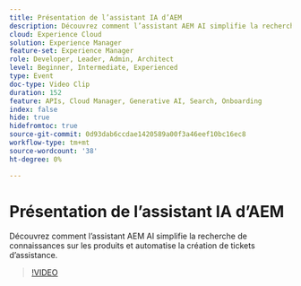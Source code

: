 ```yaml
---
title: Présentation de l’assistant IA d’AEM
description: Découvrez comment l’assistant AEM AI simplifie la recherche de connaissances sur les produits et automatise la création de tickets d’assistance.
cloud: Experience Cloud
solution: Experience Manager
feature-set: Experience Manager
role: Developer, Leader, Admin, Architect
level: Beginner, Intermediate, Experienced
type: Event
doc-type: Video Clip
duration: 152
feature: APIs, Cloud Manager, Generative AI, Search, Onboarding
index: false
hide: true
hidefromtoc: true
source-git-commit: 0d93dab6ccdae1420589a00f3a46eef10bc16ec8
workflow-type: tm+mt
source-wordcount: '38'
ht-degree: 0%

---
```



# Présentation de l’assistant IA d’AEM

Découvrez comment l’assistant AEM AI simplifie la recherche de connaissances sur les produits et automatise la création de tickets d’assistance.

>[!VIDEO](https://video.tv.adobe.com/v/3461913/?learn=on&enablevpops&captions=fre_fr)
